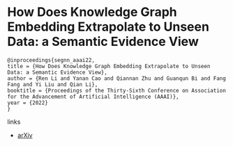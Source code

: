 # How Does Knowledge Graph Embedding Extrapolate to Unseen Data: a Semantic Evidence View

```
@inproceedings{segnn_aaai22,
title = {How Does Knowledge Graph Embedding Extrapolate to Unseen Data: a Semantic Evidence View},
author = {Ren Li and Yanan Cao and Qiannan Zhu and Guanqun Bi and Fang Fang and Yi Liu and Qian Li},
booktitle = {Proceedings of the Thirty-Sixth Conference on Association for the Advancement of Artificial Intelligence (AAAI)},
year = {2022}
}
```

links
- [arXiv](https://arxiv.org/abs/2109.11800)
